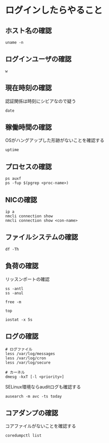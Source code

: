 # ログインしたらやること
## ホスト名の確認
```
uname -n
```
## ログインユーザの確認
```
w
```
## 現在時刻の確認
認証関係は時刻にシビアなので疑う
```
date
```
## 稼働時間の確認
OSがハングアップした形跡がないことを確認する
```
uptime
```
## プロセスの確認
```
ps auxf
ps -fup $(pgrep <proc-name>)
```
## NICの確認
```
ip a
nmcli connection show
nmcli connection show <con-name>
```
## ファイルシステムの確認
```
df -Th
```
## 負荷の確認
リッスンポートの確認
```
ss -antl
ss -anul
```
```
free -m
```
```
top
```
```
iostat -x 5s
```
## ログの確認
```
# ログファイル
less /var/log/messages
less /var/log/cron
less /var/log/secure

# カーネル
dmesg -kxT [-l <priority>]
```
SELinux環境ならauditログも確認する
```
ausearch -m avc -ts today
```
## コアダンプの確認
コアファイルがないことを確認する
```
coredumpctl list
```
